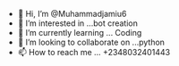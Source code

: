 - 👋 Hi, I’m @Muhammadjamiu6
- 👀 I’m interested in ...bot creation
- 🌱 I’m currently learning ... Coding
- 💞️ I’m looking to collaborate on ...python 
- 📫 How to reach me ...
+2348032401443
<!---
Muhammadjamiu6/Muhammadjamiu6 is a ✨ special ✨ repository because its `README.md` (this file) appears on your GitHub profile.
You can click the Preview link to take a look at your changes.
--->
